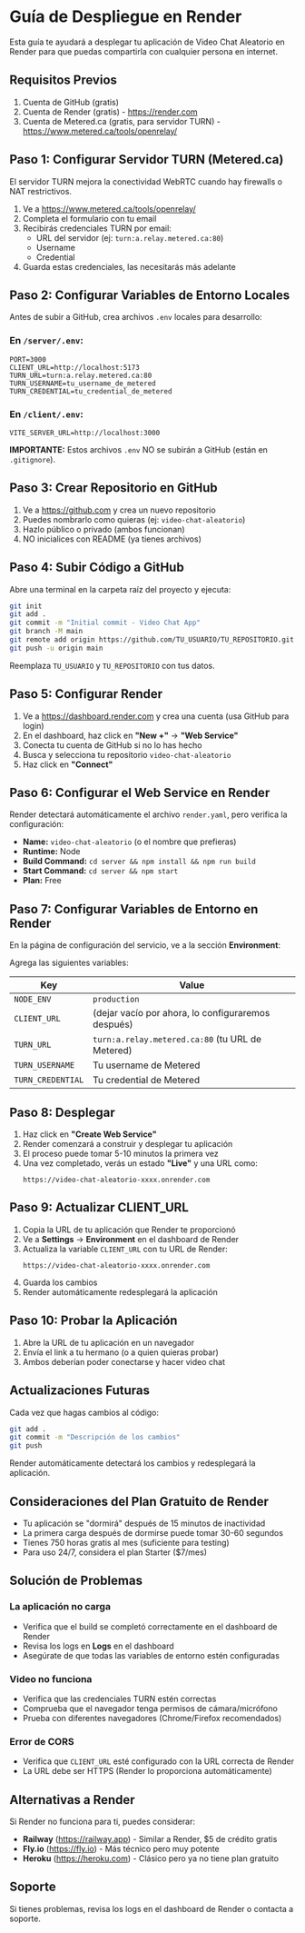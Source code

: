 # Guía de Despliegue en Render

Esta guía te ayudará a desplegar tu aplicación de Video Chat Aleatorio en Render para que puedas compartirla con cualquier persona en internet.

## Requisitos Previos

1. Cuenta de GitHub (gratis)
2. Cuenta de Render (gratis) - https://render.com
3. Cuenta de Metered.ca (gratis, para servidor TURN) - https://www.metered.ca/tools/openrelay/

## Paso 1: Configurar Servidor TURN (Metered.ca)

El servidor TURN mejora la conectividad WebRTC cuando hay firewalls o NAT restrictivos.

1. Ve a https://www.metered.ca/tools/openrelay/
2. Completa el formulario con tu email
3. Recibirás credenciales TURN por email:
   - URL del servidor (ej: `turn:a.relay.metered.ca:80`)
   - Username
   - Credential
4. Guarda estas credenciales, las necesitarás más adelante

## Paso 2: Configurar Variables de Entorno Locales

Antes de subir a GitHub, crea archivos `.env` locales para desarrollo:

### En `/server/.env`:
```env
PORT=3000
CLIENT_URL=http://localhost:5173
TURN_URL=turn:a.relay.metered.ca:80
TURN_USERNAME=tu_username_de_metered
TURN_CREDENTIAL=tu_credential_de_metered
```

### En `/client/.env`:
```env
VITE_SERVER_URL=http://localhost:3000
```

**IMPORTANTE:** Estos archivos `.env` NO se subirán a GitHub (están en `.gitignore`).

## Paso 3: Crear Repositorio en GitHub

1. Ve a https://github.com y crea un nuevo repositorio
2. Puedes nombrarlo como quieras (ej: `video-chat-aleatorio`)
3. Hazlo público o privado (ambos funcionan)
4. NO inicialices con README (ya tienes archivos)

## Paso 4: Subir Código a GitHub

Abre una terminal en la carpeta raíz del proyecto y ejecuta:

```bash
git init
git add .
git commit -m "Initial commit - Video Chat App"
git branch -M main
git remote add origin https://github.com/TU_USUARIO/TU_REPOSITORIO.git
git push -u origin main
```

Reemplaza `TU_USUARIO` y `TU_REPOSITORIO` con tus datos.

## Paso 5: Configurar Render

1. Ve a https://dashboard.render.com y crea una cuenta (usa GitHub para login)
2. En el dashboard, haz click en **"New +"** → **"Web Service"**
3. Conecta tu cuenta de GitHub si no lo has hecho
4. Busca y selecciona tu repositorio `video-chat-aleatorio`
5. Haz click en **"Connect"**

## Paso 6: Configurar el Web Service en Render

Render detectará automáticamente el archivo `render.yaml`, pero verifica la configuración:

- **Name:** `video-chat-aleatorio` (o el nombre que prefieras)
- **Runtime:** Node
- **Build Command:** `cd server && npm install && npm run build`
- **Start Command:** `cd server && npm start`
- **Plan:** Free

## Paso 7: Configurar Variables de Entorno en Render

En la página de configuración del servicio, ve a la sección **Environment**:

Agrega las siguientes variables:

| Key | Value |
|-----|-------|
| `NODE_ENV` | `production` |
| `CLIENT_URL` | (dejar vacío por ahora, lo configuraremos después) |
| `TURN_URL` | `turn:a.relay.metered.ca:80` (tu URL de Metered) |
| `TURN_USERNAME` | Tu username de Metered |
| `TURN_CREDENTIAL` | Tu credential de Metered |

## Paso 8: Desplegar

1. Haz click en **"Create Web Service"**
2. Render comenzará a construir y desplegar tu aplicación
3. El proceso puede tomar 5-10 minutos la primera vez
4. Una vez completado, verás un estado **"Live"** y una URL como:
   ```
   https://video-chat-aleatorio-xxxx.onrender.com
   ```

## Paso 9: Actualizar CLIENT_URL

1. Copia la URL de tu aplicación que Render te proporcionó
2. Ve a **Settings** → **Environment** en el dashboard de Render
3. Actualiza la variable `CLIENT_URL` con tu URL de Render:
   ```
   https://video-chat-aleatorio-xxxx.onrender.com
   ```
4. Guarda los cambios
5. Render automáticamente redesplegará la aplicación

## Paso 10: Probar la Aplicación

1. Abre la URL de tu aplicación en un navegador
2. Envía el link a tu hermano (o a quien quieras probar)
3. Ambos deberían poder conectarse y hacer video chat

## Actualizaciones Futuras

Cada vez que hagas cambios al código:

```bash
git add .
git commit -m "Descripción de los cambios"
git push
```

Render automáticamente detectará los cambios y redesplegará la aplicación.

## Consideraciones del Plan Gratuito de Render

- Tu aplicación se "dormirá" después de 15 minutos de inactividad
- La primera carga después de dormirse puede tomar 30-60 segundos
- Tienes 750 horas gratis al mes (suficiente para testing)
- Para uso 24/7, considera el plan Starter ($7/mes)

## Solución de Problemas

### La aplicación no carga
- Verifica que el build se completó correctamente en el dashboard de Render
- Revisa los logs en **Logs** en el dashboard
- Asegúrate de que todas las variables de entorno estén configuradas

### Video no funciona
- Verifica que las credenciales TURN estén correctas
- Comprueba que el navegador tenga permisos de cámara/micrófono
- Prueba con diferentes navegadores (Chrome/Firefox recomendados)

### Error de CORS
- Verifica que `CLIENT_URL` esté configurado con la URL correcta de Render
- La URL debe ser HTTPS (Render lo proporciona automáticamente)

## Alternativas a Render

Si Render no funciona para ti, puedes considerar:
- **Railway** (https://railway.app) - Similar a Render, $5 de crédito gratis
- **Fly.io** (https://fly.io) - Más técnico pero muy potente
- **Heroku** (https://heroku.com) - Clásico pero ya no tiene plan gratuito

## Soporte

Si tienes problemas, revisa los logs en el dashboard de Render o contacta a soporte.
